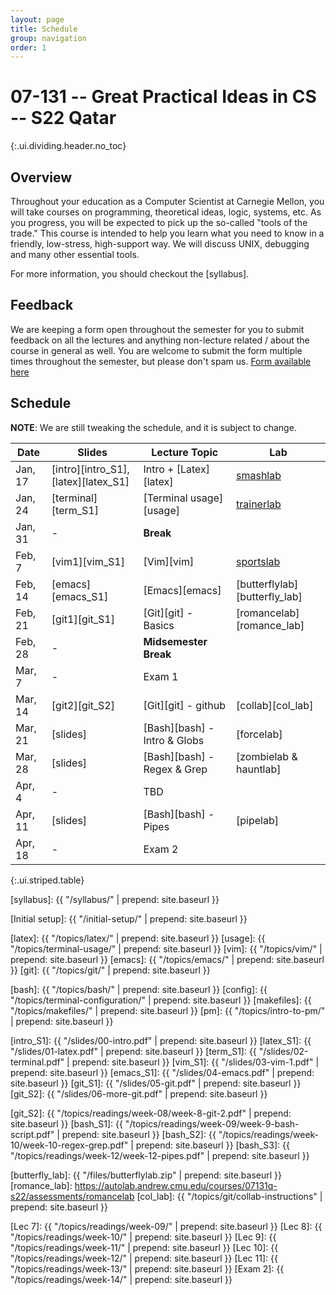 ```yaml
---
layout: page
title: Schedule
group: navigation
order: 1
---
```


# 07-131 -- Great Practical Ideas in CS -- S22 Qatar
{:.ui.dividing.header.no_toc}

## Overview

Throughout your education as a Computer Scientist at Carnegie Mellon, you will
take courses on programming, theoretical ideas, logic, systems, etc. As you
progress, you will be expected to pick up the so-called "tools of the trade."
This course is intended to help you learn what you need to know in a friendly,
low-stress, high-support way. We will discuss UNIX, debugging and many
other essential tools.

For more information, you should checkout the [syllabus].

## Feedback
We are keeping a form open throughout the semester for you to submit
feedback on all the lectures and anything non-lecture related / about the course in
general as well. You are welcome to submit the form multiple times throughout
the semester, but please don't spam us.
[Form available here](https://forms.gle/JLyQorecHPAtjcr1A)



## Schedule

**NOTE**: We are still tweaking the schedule, and it is subject to change.

| Date     | Slides                | Lecture Topic               | Lab                            |
| ----     | ------                | -------------               | ---                            |
| Jan, 17  | [intro][intro_S1],[latex][latex_S1] | Intro + [Latex][latex] | [smashlab][latex_lab] |
| Jan, 24  | [terminal][term_S1]   | [Terminal usage][usage]     | [trainerlab][term_lab]         |
| Jan, 31  |   -                   | __Break__                   |                                |
| Feb, 7   | [vim1][vim_S1]        | [Vim][vim]                  | [sportslab][sports_lab]        |
| Feb, 14  | [emacs][emacs_S1]     | [Emacs][emacs]              | [butterflylab][butterfly_lab]  |
| Feb, 21  | [git1][git_S1]        | [Git][git] - Basics         | [romancelab][romance_lab]      |
| Feb, 28  |   -                   | __Midsemester Break__       |                                |
| Mar, 7   |   -                   | Exam 1                      |                                |
| Mar, 14  | [git2][git_S2]        | [Git][git] - github         | [collab][col_lab]              |
| Mar, 21  | [slides]              | [Bash][bash] - Intro & Globs| [forcelab]                     |
| Mar, 28  | [slides]              | [Bash][bash] - Regex & Grep | [zombielab & hauntlab]         |
| Apr, 4   |   -                   | TBD                         |                                |
| Apr, 11  | [slides]              | [Bash][bash] - Pipes        | [pipelab]                      |
| Apr, 18  |   -                   | Exam 2                      |                                |
{:.ui.striped.table}


<!--
## Office hours

Eduardo Feo-Flushing:

Giselle Reis:
-->

<!--
## How to use this site

This site is broken up into a number of _Topics_ which are further broken up
into _Lessons_. One topic in particular relates directly to the assignments in
this class: Readings. The "Readings" topic is where you can find links to
the the lessons that will be useful for solving that week's lab.

In general, there are more lesson pages than there are labs. You will only be
assessed on your knowledge of those that relate to solving the labs. The others
are there as additional resources.
-->

[syllabus]: {{ "/syllabus/" | prepend: site.baseurl }}

<!-- TODO: remove this page -->
[Initial setup]: {{ "/initial-setup/" | prepend: site.baseurl }}

<!-- Topic pages -->
[latex]:     {{ "/topics/latex/"                  | prepend: site.baseurl }}
[usage]:     {{ "/topics/terminal-usage/"         | prepend: site.baseurl }}
[vim]:       {{ "/topics/vim/"                    | prepend: site.baseurl }}
[emacs]:     {{ "/topics/emacs/"                  | prepend: site.baseurl }}
[git]:       {{ "/topics/git/"                    | prepend: site.baseurl }}

[bash]:      {{ "/topics/bash/"                   | prepend: site.baseurl }}
[config]:    {{ "/topics/terminal-configuration/" | prepend: site.baseurl }}
[makefiles]: {{ "/topics/makefiles/"              | prepend: site.baseurl }}
[pm]:        {{ "/topics/intro-to-pm/"            | prepend: site.baseurl }}

<!-- Slides -->
[intro_S1]: {{ "/slides/00-intro.pdf" | prepend: site.baseurl }}
[latex_S1]: {{ "/slides/01-latex.pdf" | prepend: site.baseurl }}
[term_S1]:  {{ "/slides/02-terminal.pdf" | prepend: site.baseurl }}
[vim_S1]:   {{ "/slides/03-vim-1.pdf" | prepend: site.baseurl }}
[emacs_S1]: {{ "/slides/04-emacs.pdf" | prepend: site.baseurl }}
[git_S1]:   {{ "/slides/05-git.pdf" | prepend: site.baseurl }}
[git_S2]:   {{ "/slides/06-more-git.pdf" | prepend: site.baseurl }}

[git_S2]:   {{ "/topics/readings/week-08/week-8-git-2.pdf" | prepend: site.baseurl }}
[bash_S1]:  {{ "/topics/readings/week-09/week-9-bash-script.pdf" | prepend: site.baseurl }}
[bash_S2]:  {{ "/topics/readings/week-10/week-10-regex-grep.pdf" | prepend: site.baseurl }}
[bash_S3]:  {{ "/topics/readings/week-12/week-12-pipes.pdf" | prepend: site.baseurl }}

<!-- Labs -->
[latex_lab]:     https://autolab.andrew.cmu.edu/courses/07131q-s22/assessments/smashlab
[term_lab]:      https://autolab.andrew.cmu.edu/courses/07131q-s22/assessments/trainerlab
[sports_lab]:    https://autolab.andrew.cmu.edu/courses/07131q-s22/assessments/sportslab
[butterfly_lab]: {{ "/files/butterflylab.zip" | prepend: site.baseurl }}
[romance_lab]:   https://autolab.andrew.cmu.edu/courses/07131q-s22/assessments/romancelab
[col_lab]:       {{ "/topics/git/collab-instructions" | prepend: site.baseurl }}

<!-- Weekly pages/readings -->
<!-- TODO: remove these folders and pages within them once the content
is merged in the appropriate topics folder -->
[Lec 7]:  {{ "/topics/readings/week-09/"  | prepend: site.baseurl }}
[Lec 8]:  {{ "/topics/readings/week-10/" | prepend: site.baseurl }}
[Lec 9]:  {{ "/topics/readings/week-11/" | prepend: site.baseurl }}
[Lec 10]: {{ "/topics/readings/week-12/" | prepend: site.baseurl }}
[Lec 11]: {{ "/topics/readings/week-13/" | prepend: site.baseurl }}
[Exam 2]: {{ "/topics/readings/week-14/" | prepend: site.baseurl }}


<!-- Extratation pages/slides -->
<!--
[latexresume]:  {{ "/topics/extratations/latexresume/" | prepend: site.baseurl }}
[tmux]:         {{ "/topics/extratations/tmux/" | prepend: site.baseurl }}
[cicd]:         {{ "/topics/extratations/githubactions/" | prepend: site.baseurl }}
[wdw]:          {{ "/topics/extratations/wdw/" | prepend: site.baseurl }}
[giturl]:       {{ "/topics/extratations/githuburlshortener/" | prepend: site.baseurl }}
[bitcoin]:      {{ "/topics/extratations/bitcoin/" | prepend: site.baseurl }}
[dotfiles]:     {{ "/topics/extratations/dotfiles/" | prepend: site.baseurl }}
[pm]:           {{ "/topics/extratations/pm/" | prepend: site.baseurl }}
[cc]:           {{ "/topics/extratations/crashcourse/" | prepend: site.baseurl }}
[summer]:       {{ "/topics/extratations/summer/" | prepend: site.baseurl }}
[vscode]:       {{ "/topics/extratations/vscode/" | prepend: site.baseurl }}
[interview]:    {{ "/topics/extratations/interview/" | prepend: site.baseurl }}
[umlood]:       {{ "/topics/extratations/umlood/" | prepend: site.baseurl }}
[resumereview]: {{ "/topics/extratations/resumereview/" | prepend: site.baseurl }}
-->
